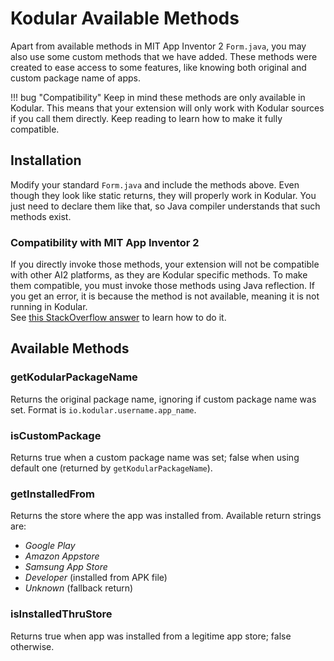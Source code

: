 # Kodular Available Methods

Apart from available methods in MIT App Inventor 2 `Form.java`, you may also use some custom methods that we have
added. These methods were created to ease access to some features, like knowing both original and custom package
name of apps.

!!! bug "Compatibility"
    Keep in mind these methods are only available in Kodular. This means that your extension will only work with
    Kodular sources if you call them directly. Keep reading to learn how to make it fully compatible.

## Installation

<script src="https://gist.github.com/barreeeiroo/4fb8e76b525952c6b4695bd8ba774170.js"></script>

Modify your standard `Form.java` and include the methods above. Even though they look like static returns, they will
properly work in Kodular. You just need to declare them like that, so Java compiler understands that such methods
exist.

### Compatibility with MIT App Inventor 2

If you directly invoke those methods, your extension will not be compatible with other AI2 platforms, as they are
Kodular specific methods. To make them compatible, you must invoke those methods using Java reflection. If you get
an error, it is because the method is not available, meaning it is not running in Kodular.  
See [this StackOverflow answer](https://stackoverflow.com/a/161005/6626193) to learn how to do it.

## Available Methods

### getKodularPackageName

Returns the original package name, ignoring if custom package name was set. Format is `io.kodular.username.app_name`.

### isCustomPackage

Returns true when a custom package name was set; false when using default one (returned by `getKodularPackageName`).

### getInstalledFrom

Returns the store where the app was installed from. Available return strings are:

- _Google Play_
- _Amazon Appstore_
- _Samsung App Store_
- _Developer_ (installed from APK file)
- _Unknown_ (fallback return)

### isInstalledThruStore

Returns true when app was installed from a legitime app store; false otherwise.
